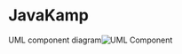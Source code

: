 # JavaKamp

UML component diagram![UML Component](https://res.cloudinary.com/coderbaydi/image/upload/v1623424268/Screen_Shot_2021-06-11_at_18.10.17_xch387.png)

